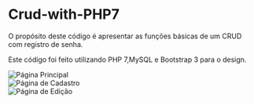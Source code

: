 # Crud-with-PHP7

O propósito deste código é apresentar as funções básicas de um CRUD com registro de senha.

Este código foi feito utilizando PHP 7,MySQL e Bootstrap 3 para o design.

![Página Principal](https://i.imgur.com/xBK8KOz.png)<br>
![Página de Cadastro](https://i.imgur.com/vT2AGBQ.png)<br>
![Página de Edição](https://i.imgur.com/rBi382w.png)
